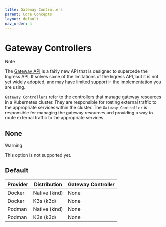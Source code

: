 ```yaml
---
title: Gateway Controllers
parent: Core Concepts
layout: default
nav_order: 4
---
```


# Gateway Controllers

> [!NOTE]
> The [Gateway API](https://gateway-api.sigs.k8s.io) is a fairly new API that is designed to supercede the Ingress API. It solves some of the limitations of the Ingress API, but it is not yet widely adopted, and may have limited support in the implementation you are using.

`Gateway Controllers` refer to the controllers that manage gateway resources in a Kubernetes cluster. They are responsible for routing external traffic to the appropriate services within the cluster. The `Gateway Controller` is responsible for managing the gateway resources and providing a way to route external traffic to the appropriate services.

## None

> [!WARNING]
> This option is not supported yet.

## Default

| Provider | Distribution  | Gateway Controller |
| -------- | ------------- | ------------------ |
| Docker   | Native (kind) | None               |
| Docker   | K3s (k3d)     | None               |
| Podman   | Native (kind) | None               |
| Podman   | K3s (k3d)     | None               |
